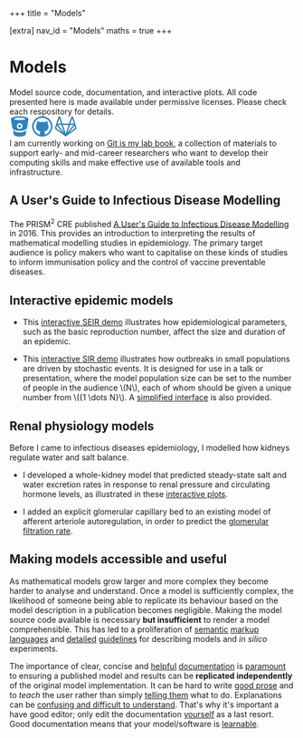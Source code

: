 +++
title = "Models"

[extra]
nav_id = "Models"
maths = true
+++

# Models

<div class="blurb">
  Model source code, documentation, and interactive plots.
  All code presented here is made available under permissive licenses.
  Please check each respository for details.

  <nav>
    <a href="https://bitbucket.org/robmoss/" title="Bitbucket profile"><img src="/images/logo-bb.png"></a>
    <a href="http://github.com/robmoss/" title="Github profile"><img src="/images/logo-gh.png"></a>
    <a href="https://gitlab.unimelb.edu.au/rgmoss/" title="Gitlab profile"><img src="/images/logo-gl.png"></a>
  </nav>
  <!-- NOTE: the following is HTML, not Markdown, to avoid it becoming a paragraph and having undesired vertical space above and below. -->
  I am currently working on <a href="https://git-is-my-lab-book.net/">Git is my lab book</a>, a collection of materials to support early- and mid-career researchers who want to develop their computing skills and make effective use of available tools and infrastructure.
</div>

## A User's Guide to Infectious Disease Modelling

The PRISM<sup>2</sup> CRE published [A User's Guide to Infectious Disease Modelling](https://prism.edu.au/publications/prism-modeling-guideline/) in 2016.
This provides an introduction to interpreting the results of mathematical modelling studies in epidemiology.
The primary target audience is policy makers who want to capitalise on these kinds of studies to inform immunisation policy and the control of vaccine preventable diseases.

## Interactive epidemic models

- This [interactive SEIR demo](https://robmoss.github.io/seir-demo/) illustrates how epidemiological parameters, such as the basic reproduction number, affect the size and duration of an epidemic.

- This [interactive SIR demo](https://robmoss.github.io/sir-demo/) illustrates how outbreaks in small populations are driven by stochastic events.
  It is designed for use in a talk or presentation, where the model population size can be set to the number of people in the audience \\(N\\), each of whom should be given a unique number from \\(\{1 \dots N\}\\).
  A [simplified interface](https://robmoss.github.io/sir-demo/simple.html) is also provided.

## Renal physiology models

Before I came to infectious diseases epidemiology, I modelled how kidneys regulate water and salt balance.

- I developed a whole-kidney model that predicted steady-state salt and water excretion rates in response to renal pressure and circulating hormone levels, as illustrated in these [interactive plots](http://web.archive.org/web/20201212124457/https://robmoss.github.io/model/rfc/).

- I added an explicit glomerular capillary bed to an existing model of afferent arteriole autoregulation, in order to predict the [glomerular filtration rate](http://web.archive.org/web/20201212124458/https://robmoss.github.io/model/aa-autoreg/).

## Making models accessible and useful

As mathematical models grow larger and more complex they become harder to analyse and understand.
Once a model is sufficiently complex, the likelihood of someone being able to replicate its behaviour based on the model description in a publication becomes negligible.
Making the model source code available is necessary **but insufficient** to render a model comprehensible.
This has led to a proliferation of [semantic](https://sed-ml.org/) [markup](https://sbml.org/) [languages](https://www.cellml.org/) and [detailed](https://co.mbine.org/standards/miriam) [guidelines](https://co.mbine.org/standards/miase) for describing models and *in silico* experiments.

The importance of clear, concise and [helpful](https://diataxis.fr/) [documentation](https://web.archive.org/web/20200606231144/https://documentation.divio.com/) is [paramount](https://web.archive.org/web/20200618075304/https://jacobian.org/tags/great-documentation/) to ensuring a published model and results can be **replicated independently** of the original model implementation.
It can be hard to write [good prose](http://web.archive.org/web/20170614175347/http://www.americanscientist.org/issues/id.877,y.0,no.,content.true,page.1,css.print/issue.aspx) and to *teach* the user rather than simply [telling them](http://stevelosh.com/blog/2013/09/teach-dont-tell/) what to do.
Explanations can be [confusing and difficult to understand](https://web.archive.org/web/20210819195037/https://jvns.ca/blog/confusing-explanations/).
That's why it's important a have good editor; only edit the documentation [yourself](http://web.archive.org/web/20140616001452/http://lifehacker.com/5968996/how-to-edit-your-own-writing/all) as a last resort.
Good documentation means that your model/software is [learnable](http://brikis98.blogspot.com.tr/2014/05/you-are-what-you-document.html).
